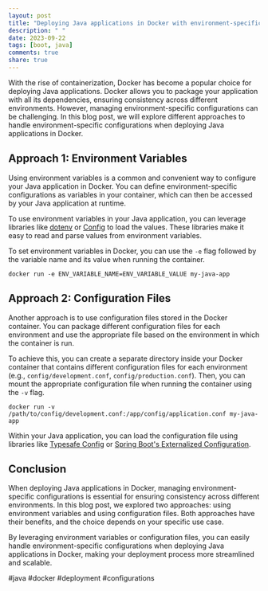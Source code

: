 ```yaml
---
layout: post
title: "Deploying Java applications in Docker with environment-specific configurations"
description: " "
date: 2023-09-22
tags: [boot, java]
comments: true
share: true
---
```


With the rise of containerization, Docker has become a popular choice for deploying Java applications. Docker allows you to package your application with all its dependencies, ensuring consistency across different environments. However, managing environment-specific configurations can be challenging. In this blog post, we will explore different approaches to handle environment-specific configurations when deploying Java applications in Docker.

## Approach 1: Environment Variables

Using environment variables is a common and convenient way to configure your Java application in Docker. You can define environment-specific configurations as variables in your container, which can then be accessed by your Java application at runtime.

To use environment variables in your Java application, you can leverage libraries like [dotenv](https://github.com/cdimascio/java-dotenv) or [Config](https://github.com/typesafehub/config) to load the values. These libraries make it easy to read and parse values from environment variables.

To set environment variables in Docker, you can use the `-e` flag followed by the variable name and its value when running the container.

```docker
docker run -e ENV_VARIABLE_NAME=ENV_VARIABLE_VALUE my-java-app
```

## Approach 2: Configuration Files

Another approach is to use configuration files stored in the Docker container. You can package different configuration files for each environment and use the appropriate file based on the environment in which the container is run.

To achieve this, you can create a separate directory inside your Docker container that contains different configuration files for each environment (e.g., `config/development.conf`, `config/production.conf`). Then, you can mount the appropriate configuration file when running the container using the `-v` flag.

```docker
docker run -v /path/to/config/development.conf:/app/config/application.conf my-java-app
```

Within your Java application, you can load the configuration file using libraries like [Typesafe Config](https://github.com/lightbend/config) or [Spring Boot's Externalized Configuration](https://docs.spring.io/spring-boot/docs/current/reference/html/spring-boot-features.html#boot-features-external-config).

## Conclusion

When deploying Java applications in Docker, managing environment-specific configurations is essential for ensuring consistency across different environments. In this blog post, we explored two approaches: using environment variables and using configuration files. Both approaches have their benefits, and the choice depends on your specific use case.

By leveraging environment variables or configuration files, you can easily handle environment-specific configurations when deploying Java applications in Docker, making your deployment process more streamlined and scalable.

#java #docker #deployment #configurations